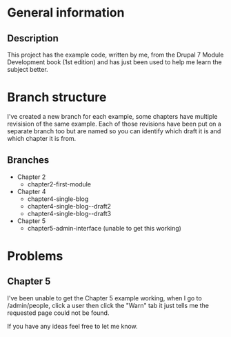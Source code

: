 # General information
## Description
This project has the example code, written by me, from the Drupal 7 Module Development book (1st edition) and has just been used to help me learn the subject better.

# Branch structure
I've created a new branch for each example, some chapters have multiple revisision of the same example. Each of those revisions have been put on a separate branch too but are named so you can identify which draft it is and which chapter it is from.
## Branches
* Chapter 2
    * chapter2-first-module
* Chapter 4
    * chapter4-single-blog
    * chapter4-single-blog--draft2 
    * chapter4-single-blog--draft3
* Chapter 5
    * chapter5-admin-interface (unable to get this working)

# Problems
## Chapter 5
I've been unable to get the Chapter 5 example working, when I go to /admin/people, click a user then click the "Warn" tab it just tells me the requested page could not be found.

If you have any ideas feel free to let me know.